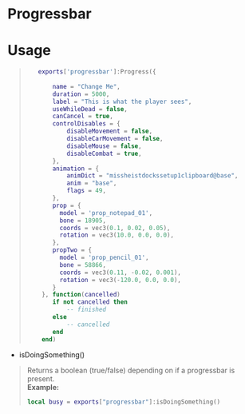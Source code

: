 
# Progressbar


# Usage

> ```lua
>    exports['progressbar']:Progress({
>  
>        name = "Change Me",
>        duration = 5000,
>        label = "This is what the player sees",
>        useWhileDead = false,
>        canCancel = true,
>        controlDisables = {
>            disableMovement = false,
>            disableCarMovement = false,
>            disableMouse = false,
>            disableCombat = true,
>        },
>        animation = {
>            animDict = "missheistdockssetup1clipboard@base",
>            anim = "base",
>            flags = 49,
>        },
>        prop = {
>          model = 'prop_notepad_01',
>          bone = 18905,
>          coords = vec3(0.1, 0.02, 0.05),
>          rotation = vec3(10.0, 0.0, 0.0),
>        },
>        propTwo = {
>          model = 'prop_pencil_01',
>          bone = 58866,
>          coords = vec3(0.11, -0.02, 0.001),
>          rotation = vec3(-120.0, 0.0, 0.0),
>        }
>     }, function(cancelled)
>        if not cancelled then
>            -- finished
>        else
>            -- cancelled
>        end
>     end)
> ```

- isDoingSomething()
> Returns a boolean (true/false) depending on if a progressbar is present.<br>
> **Example:**
> ```lua
> local busy = exports["progressbar"]:isDoingSomething()
> ```